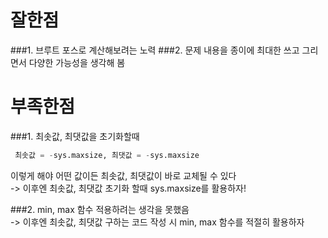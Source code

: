 # 잘한점
###1. 브루트 포스로 계산해보려는 노력
###2. 문제 내용을 종이에 최대한 쓰고 그리면서 다양한 가능성을 생각해 봄

# 부족한점
###1. 최솟값, 최댓값을 초기화할때

  ```python
   최솟값 = -sys.maxsize, 최댓값 = -sys.maxsize
  ```

  이렇게 해야 어떤 값이든 최솟값, 최댓값이 바로 교체될 수 있다  
  -> 이후엔 최솟값, 최댓값 초기화 할때 sys.maxsize를 활용하자!

###2. min, max 함수 적용하려는 생각을 못했음  
   -> 이후엔 최솟값, 최댓값 구하는 코드 작성 시 min, max 함수를 적절히 활용하자
